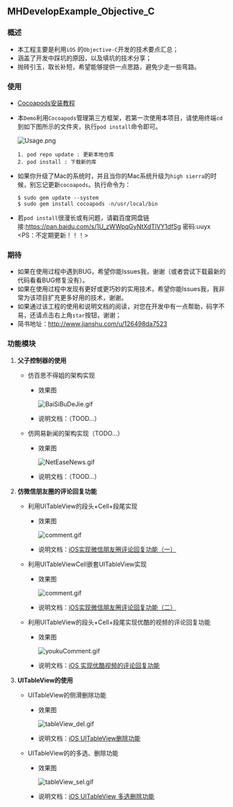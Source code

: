 ## MHDevelopExample_Objective_C

### 概述
- 本工程主要是利用`iOS` 的`Objective-C`开发的技术要点汇总；
- 涵盖了开发中踩坑的原因，以及填坑的技术分享；
- 抛砖引玉，取长补短，希望能够提供一点思路，避免少走一些弯路。


### 使用
- [Cocoapods安装教程](https://www.cnblogs.com/chuancheng/p/8443677.html) 
- 本`Demo`利用`Cocoapods`管理第三方框架，若第一次使用本项目，请使用终端`cd`到如下图所示的文件夹，执行`pod install`命令即可。

	![Usage.png](https://github.com/CoderMikeHe/MHDevelopExample_Objective_C/blob/master/MHDevelopExample/SnapShot/Usage.png)
	
	```
	1. pod repo update : 更新本地仓库
	2. pod install : 下载新的库
	```
- 如果你升级了Mac的系统时，并且当你的Mac系统升级为` high sierra `的时候，别忘记更新`cocoapods`。执行命令为：

	```
	$ sudo gem update --system
	$ sudo gem install cocoapods -n/usr/local/bin
	```
- 若`pod install`很漫长或有问题，请戳百度网盘链接:https://pan.baidu.com/s/1U_zWWpqGyNtXdTlVY1dfSg  密码:uuyx <PS：不定期更新！！！>

### 期待
- 如果在使用过程中遇到BUG，希望你能Issues我，谢谢（或者尝试下载最新的代码看看BUG修复没有）。
- 如果在使用过程中发现有更好或更巧妙的实用技术，希望你能Issues我，我非常为该项目扩充更多好用的技术，谢谢。
- 如果通过该工程的使用和说明文档的阅读，对您在开发中有一点帮助，码字不易，还请点击右上角`star`按钮，谢谢；
- 简书地址：<http://www.jianshu.com/u/126498da7523>


### 功能模块
1. **父子控制器的使用**
    * 仿百思不得姐的架构实现
    
    	- 效果图
    		
    		![BaiSiBuDeJie.gif](https://github.com/CoderMikeHe/MHDevelopExample_Objective_C/blob/master/MHDevelopExample/SnapShot/BaiSiBuDeJie.gif)
    		
    	- 说明文档：（TOOD...）
    	
    * 仿网易新闻的架构实现（TODO...）
    
    	- 效果图
    	
    		![NetEaseNews.gif](https://github.com/CoderMikeHe/MHDevelopExample_Objective_C/blob/master/MHDevelopExample/SnapShot/NetEaseNews.gif)
    	
    	- 说明文档：（TOOD...）
  
2. **仿微信朋友圈的评论回复功能**
	* 利用UITableView的段头+Cell+段尾实现
		
		- 效果图
		
			![comment.gif](https://github.com/CoderMikeHe/MHDevelopExample_Objective_C/blob/master/MHDevelopExample/SnapShot/comment.gif)
			
		- 说明文档：[iOS实现微信朋友圈评论回复功能（一）](http://www.jianshu.com/p/395bac3648a7)
		
		
	* 利用UITableViewCell嵌套UITableView实现
		- 效果图
		
			![comment.gif](https://github.com/CoderMikeHe/MHDevelopExample_Objective_C/blob/master/MHDevelopExample/SnapShot/comment.gif)
			
		- 说明文档：[iOS实现微信朋友圈评论回复功能（二）](http://www.jianshu.com/p/733733fd042d)
	
	* 利用UITableView的段头+Cell+段尾实现优酷的视频的评论回复功能
		- 效果图
	
			![youkuComment.gif](https://github.com/CoderMikeHe/MHDevelopExample_Objective_C/blob/master/MHDevelopExample/SnapShot/youkuComment.gif)
			
		- 说明文档：[iOS 实现优酷视频的评论回复功能](http://www.jianshu.com/p/feb14f4eee1c)
		
	
3. **UITableView的使用**
	* UITableView的侧滑删除功能
		- 效果图
		
			![tableView_del.gif](https://github.com/CoderMikeHe/MHDevelopExample_Objective_C/blob/master/MHDevelopExample/SnapShot/tableView_del.gif)
		
		- 说明文档：[iOS UITableView删除功能](http://www.jianshu.com/p/4c53901062eb)
		
	* UITableView的的多选、删除功能
		- 效果图
			
			![tableView_sel.gif](https://github.com/CoderMikeHe/MHDevelopExample_Objective_C/blob/master/MHDevelopExample/SnapShot/tableView_sel.gif)
			
		- 说明文档：[iOS UITableView 多选删除功能](http://www.jianshu.com/p/1d82befe9988)


